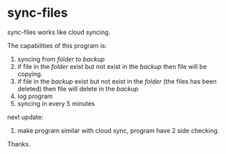 # sync-files
sync-files works like cloud syncing.

The capabilities of this program is:
1. syncing from *folder* to *backup*
2. if file in the *folder* exist but not exist in the *backup* then file will be copying.
3. if file in the *backup* exist but not exist in the *folder* (the files has been deleted) then file will delete in the *backup*
4. log program
5. syncing in every 5 minutes

next update:
1. make program similar with cloud sync, program have 2 side checking.


Thanks.
